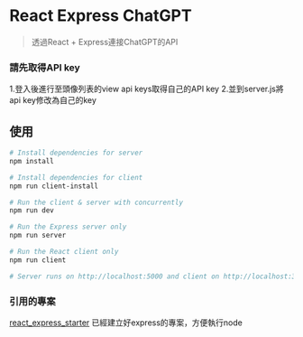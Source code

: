 # React Express ChatGPT

> 透過React + Express連接ChatGPT的API

### 請先取得API key

1.登入後進行至頭像列表的view api keys取得自己的API key
2.並到server.js將api key修改為自己的key

## 使用

``` bash
# Install dependencies for server
npm install

# Install dependencies for client
npm run client-install

# Run the client & server with concurrently
npm run dev

# Run the Express server only
npm run server

# Run the React client only
npm run client

# Server runs on http://localhost:5000 and client on http://localhost:3000
```
### 引用的專案

[react_express_starter](https://github.com/bradtraversy/react_express_starter)
已經建立好express的專案，方便執行node
